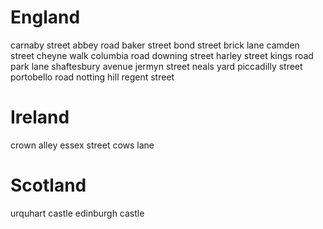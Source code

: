 # England

carnaby street
abbey road
baker street
bond street
brick lane
camden street
cheyne walk
columbia road
downing street
harley street
kings road
park lane
shaftesbury avenue
jermyn street
neals yard
piccadilly street
portobello road
notting hill
regent street

# Ireland

crown alley
essex street
cows lane

# Scotland

urquhart castle
edinburgh castle
